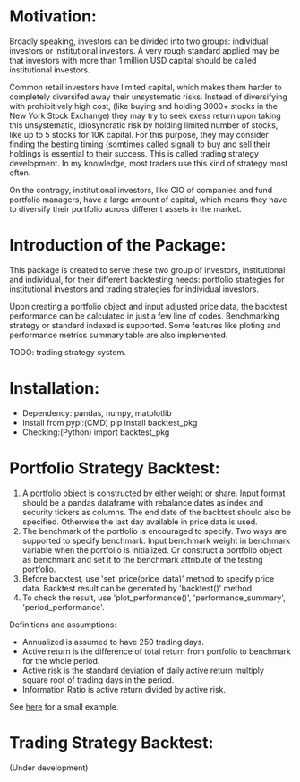 # Motivation: 
Broadly speaking, investors can be divided into two groups: individual investors or institutional investors. A very rough standard applied may be that investors with more than 1 million USD capital should be called institutional investors. 

Common retail investors have limited capital, which makes them harder to completely diversifed away their unsystematic risks. Instead of diversifying with prohibitively high cost, (like buying and holding 3000+ stocks in the New York Stock Exchange) they may try to seek exess return upon taking this unsystematic, idiosyncratic risk by holding limited number of stocks, like up to 5 stocks for 10K capital. For this purpose, they may consider finding the besting timing (somtimes called signal) to buy and sell their holdings is essential to their success. This is called trading strategy development. In my knowledge, most traders use this kind of strategy most often.

On the contragy, institutional investors, like CIO of companies and fund portfolio managers, have a large amount of capital, which means they have to diversify their portfolio across different assets in the market.

# Introduction of the Package:
This package is created to serve these two group of investors, institutional and individual, for their different backtesting needs: portfolio strategies for institutional investors and trading strategies for individual investors.

Upon creating a portfolio object and input adjusted price data, the backtest performance can be calculated in just a few line of codes. Benchmarking strategy or standard indexed is supported. Some features like ploting and performance metrics summary table are also implemented.

TODO: trading strategy system.

# Installation: 
* Dependency: pandas, numpy, matplotlib
* Install from pypi:(CMD) pip install backtest_pkg  
* Checking:(Python) import backtest_pkg 

# Portfolio Strategy Backtest:
   1. A portfolio object is constructed by either weight or share. Input format should be a pandas dataframe with rebalance dates as index and security tickers as columns. The end date of the backtest should also be specified. Otherwise the last day available in price data is used.
   2. The benchmark of the portfolio is encouraged to specify. Two ways are supported to specify benchmark. Input benchmark weight in benchmark variable when the portfolio is initialized. Or construct a portfolio object as benchmark and set it to the benchmark attribute of the testing portfolio.
   3. Before backtest, use 'set_price(price_data)' method to specify price data. Backtest result can be generated by 'backtest()' method.
   4. To check the result, use 'plot_performance()', 'performance_summary', 'period_performance'.

Definitions and assumptions:
* Annualized is assumed to have 250 trading days.
* Active return is the difference of total return from portfolio to benchmark for the whole period. 
* Active risk is the standard deviation of daily active return multiply square root of trading days in the period. 
* Information Ratio is active return divided by active risk.

See [here](https://github.com/andyhu4023/backtest_pkg/blob/master/pkg_test/demo_backtest_pkg.py) for a small example.

# Trading Strategy Backtest:
(Under development)



